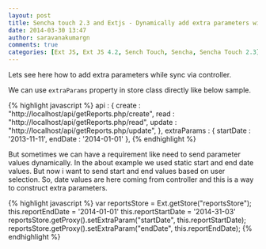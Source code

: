 ```yaml
---
layout: post
title: Sencha touch 2.3 and Extjs - Dynamically add extra parameters with store sync via controller
date: 2014-03-30 13:47
author: saravanakumargn
comments: true
categories: [Ext JS, Ext JS 4.2, Sench Touch, Sencha, Sencha Touch 2.3]
---
```


Lets see here how to add extra parameters while sync via controller.

We can use `extraParams` property in store class directly like below sample.

{% highlight javascript %}
api : {
	create : "http://localhost/api/getReports.php/create",
	read : "http://localhost/api/getReports.php/read",
	update : "http://localhost/api/getReports.php/update",
},
extraParams : {
	startDate : '2013-11-11',
	endDate : '2014-01-01'
},
{% endhighlight %}

But sometimes we can have a requirement like need to send parameter values dynamically. In the about example we used static start and end date values. But now i want to send start and end values based on user selection. So, date values are here coming from controller and this is a way to construct extra parameters.

{% highlight javascript %}
var reportsStore = Ext.getStore("reportsStore");
this.reportEndDate = '2014-01-01'
this.reportStartDate = '2014-31-03'
reportsStore.getProxy().setExtraParam("startDate", this.reportStartDate);
reportsStore.getProxy().setExtraParam("endDate",  this.reportEndDate);
{% endhighlight %}
